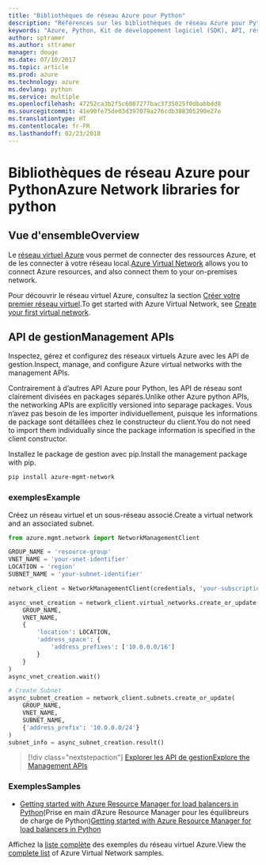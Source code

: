 ```yaml
---
title: "Bibliothèques de réseau Azure pour Python"
description: "Références sur les bibliothèques de réseau Azure pour Python"
keywords: "Azure, Python, Kit de développement logiciel (SDK), API, réseau"
author: sptramer
ms.author: sttramer
manager: douge
ms.date: 07/10/2017
ms.topic: article
ms.prod: azure
ms.technology: azure
ms.devlang: python
ms.service: multiple
ms.openlocfilehash: 47252ca3b2f5c6087277bac3735025f0dbabbdd8
ms.sourcegitcommit: 41e90fe75de03d397079a276cdb388305290e27e
ms.translationtype: HT
ms.contentlocale: fr-FR
ms.lasthandoff: 02/23/2018
---
```

# <a name="azure-network-libraries-for-python"></a><span data-ttu-id="4708f-104">Bibliothèques de réseau Azure pour Python</span><span class="sxs-lookup"><span data-stu-id="4708f-104">Azure Network libraries for python</span></span>

## <a name="overview"></a><span data-ttu-id="4708f-105">Vue d'ensemble</span><span class="sxs-lookup"><span data-stu-id="4708f-105">Overview</span></span>

<span data-ttu-id="4708f-106">Le [réseau virtuel Azure](/azure/virtual-network/virtual-networks-overview) vous permet de connecter des ressources Azure, et de les connecter à votre réseau local.</span><span class="sxs-lookup"><span data-stu-id="4708f-106">[Azure Virtual Network](/azure/virtual-network/virtual-networks-overview) allows you to connect Azure resources, and also connect them to your on-premises network.</span></span>

<span data-ttu-id="4708f-107">Pour découvrir le réseau virtuel Azure, consultez la section [Créer votre premier réseau virtuel](/azure/virtual-network/virtual-network-get-started-vnet-subnet).</span><span class="sxs-lookup"><span data-stu-id="4708f-107">To get started with Azure Virtual Network, see [Create your first virtual network](/azure/virtual-network/virtual-network-get-started-vnet-subnet).</span></span>

## <a name="management-apis"></a><span data-ttu-id="4708f-108">API de gestion</span><span class="sxs-lookup"><span data-stu-id="4708f-108">Management APIs</span></span>

<span data-ttu-id="4708f-109">Inspectez, gérez et configurez des réseaux virtuels Azure avec les API de gestion.</span><span class="sxs-lookup"><span data-stu-id="4708f-109">Inspect, manage, and configure Azure virtual networks with the management APIs.</span></span>

<span data-ttu-id="4708f-110">Contrairement à d’autres API Azure pour Python, les API de réseau sont clairement divisées en packages séparés.</span><span class="sxs-lookup"><span data-stu-id="4708f-110">Unlike other Azure python APIs, the networking APIs are explicitly versioned into separage packages.</span></span> <span data-ttu-id="4708f-111">Vous n’avez pas besoin de les importer individuellement, puisque les informations de package sont détaillées chez le constructeur du client.</span><span class="sxs-lookup"><span data-stu-id="4708f-111">You do not need to import them individually since the package information is specified in the client constructor.</span></span>

<span data-ttu-id="4708f-112">Installez le package de gestion avec pip.</span><span class="sxs-lookup"><span data-stu-id="4708f-112">Install the management package with pip.</span></span>

```bash
pip install azure-mgmt-network
```

### <a name="example"></a><span data-ttu-id="4708f-113">exemples</span><span class="sxs-lookup"><span data-stu-id="4708f-113">Example</span></span>

<span data-ttu-id="4708f-114">Créez un réseau virtuel et un sous-réseau associé.</span><span class="sxs-lookup"><span data-stu-id="4708f-114">Create a virtual network and an associated subnet.</span></span>

```python
from azure.mgmt.network import NetworkManagementClient

GROUP_NAME = 'resource-group'
VNET_NAME = 'your-vnet-identifier'
LOCATION = 'region'
SUBNET_NAME = 'your-subnet-identifier'

network_client = NetworkManagementClient(credentials, 'your-subscription-id')

async_vnet_creation = network_client.virtual_networks.create_or_update(
    GROUP_NAME,
    VNET_NAME,
    {
        'location': LOCATION,
        'address_space': {
            'address_prefixes': ['10.0.0.0/16']
        }
    }
)
async_vnet_creation.wait()

# Create Subnet
async_subnet_creation = network_client.subnets.create_or_update(
    GROUP_NAME,
    VNET_NAME,
    SUBNET_NAME,
    {'address_prefix': '10.0.0.0/24'}
)
subnet_info = async_subnet_creation.result()
```

> [!div class="nextstepaction"]
> [<span data-ttu-id="4708f-115">Explorer les API de gestion</span><span class="sxs-lookup"><span data-stu-id="4708f-115">Explore the Management APIs</span></span>](/python/api/overview/azure/network/management)

### <a name="samples"></a><span data-ttu-id="4708f-116">Exemples</span><span class="sxs-lookup"><span data-stu-id="4708f-116">Samples</span></span>

* <span data-ttu-id="4708f-117">[Getting started with Azure Resource Manager for load balancers in Python](https://azure.microsoft.com/en-us/resources/samples/network-python-manage-loadbalancer/)(Prise en main d’Azure Resource Manager pour les équilibreurs de charge de Python)</span><span class="sxs-lookup"><span data-stu-id="4708f-117">[Getting started with Azure Resource Manager for load balancers in Python](https://azure.microsoft.com/en-us/resources/samples/network-python-manage-loadbalancer/)</span></span>

<span data-ttu-id="4708f-118">Affichez la [liste complète](https://azure.microsoft.com/en-us/resources/samples/?platform=python&term=virtual%20network) des exemples du réseau virtuel Azure.</span><span class="sxs-lookup"><span data-stu-id="4708f-118">View the [complete list](https://azure.microsoft.com/en-us/resources/samples/?platform=python&term=virtual%20network) of Azure Virtual Network samples.</span></span>

